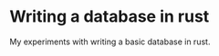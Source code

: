 <meta name="daria:title" content="Writing a database in rust">
<meta name="daria:title_slug" content="writing_a_database_in_rust">
<meta name="daria:order" content="7">
<meta name="daria:created_on" content="2024-03-19">
<meta name="daria:tags" content="rust">

# Writing a database in rust

My experiments with writing a basic database in rust.